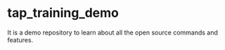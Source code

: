 # tap_training_demo
It is a demo repository to learn about all the open source commands and features.
